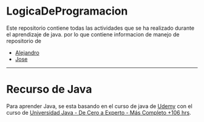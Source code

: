 # LogicaDeProgramacion

Este repositorio contiene todas las actividades que se ha realizado durante el aprendizaje de
java. por lo que contiene informacion de manejo de repositorio de 
* [Alejandro](/src/EjerciciosAlejandro) 
* [Jose](/src/EjerciciosJose)

---
# Recurso de Java

Para aprender Java, se esta basando en el curso de java de [Udemy](https://www.udemy.com/) 
con el curso de [Universidad Java - De Cero a Experto - Más Completo +106 hrs](https://www.udemy.com/course/universidad-java-especialista-en-java-desde-cero-a-master/).
